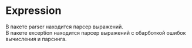 # Expression
В пакете parser находится парсер выражений.  
В пакете exception находится парсер выражений с обарботкой ошибок вычисления и парсинга.
